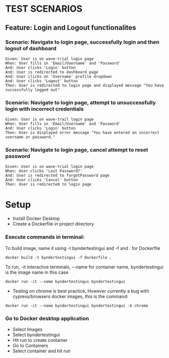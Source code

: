 # TEST SCENARIOS

## Feature: Login and Logout functionalites

### Scenario: Navigate to login page, successfully login and then logout of dashboard
    Given: User is on wave-trial login page
    When: User fills in 'Email/Username' and 'Password'
    And: User clicks 'Login' button
    And: User is redirected to dashboard page
    And: User clicks on 'Username' profile dropdown
    And: User clicks 'Logout' button
    Then: User is redirected to login page and displayed message "You have successfully logged out"

### Scenario: Navigate to login page, attempt to unsuccessfully login with incorrect credentials
    Given: User is on wave-trail login page
    When: User fills in 'Email/Username' and 'Password'
    And: User clicks 'Login' button
    Then: User is displayed error message "You have entered an incorrect username or password."

### Scenario: Navigate to login page, cancel attempt to reset password
    Given: User is on wave-trial login page
    When: User clicks 'Lost Password?'
    And: User is redirected to forgotPassword page
    And: User clicks 'Cancel' button
    Then: User is redirected to login page

# Setup
- Install Docker Desktop
- Create a Dockerfile in project directory

### Execute commands in terminal:

To build image, name it using -t byndertestingui and -f and . for Dockerfile 

`docker build -t byndertestingui -f Dockerfile .` 

To run, -it interactive terminals, --name for container name, byndertestingui is the image name in this case

`docker run -it --name byndertestingui byndertestingui ` 

- Testing on chrome is best practice, However currently a bug with cypress/browsers docker images, this is the command:

`docker run -it --name byndertestingui byndertestingui -b chrome `

### Go to Docker desktop application
- Select Images 
- Select byndertestingui 
- Hit run to create container
- Go to Containers
- Select container and hit run